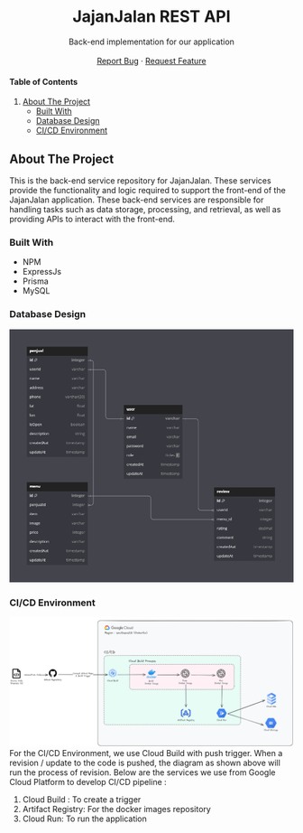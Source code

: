 <div align="center">
<h1 align="center">JajanJalan REST API</h1>
 <p align="center">
    Back-end implementation for our application
    <br />
    <!-- <a href="https://github.com/entry-point-community/v6-app"><strong>Explore the docs »</strong></a>
    <br /> -->
    <br />
    <a href="https://github.com/asyarbre/jajanjalan-api/issues">Report Bug</a>
    ·
    <a href="https://github.com/asyarbre/jajanjalan-api/issues">Request Feature</a>
  </p>
</div>

<!-- TABLE OF CONTENTS -->
<h4>Table of Contents</h4>
<ol>
  <li>
    <a href="#about-the-project">About The Project</a>
    <ul>
      <li><a href="#built-with">Built With</a></li>
      <li><a href="#database-design">Database Design</a></li>
      <li><a href="#cicd-environment">CI/CD Environment</a></li>
    </ul>
  </li>
</ol>
<!-- ABOUT THE PROJECT -->

## About The Project
This is the back-end service repository for JajanJalan. These services provide the functionality and logic required to support the front-end of the JajanJalan application. These back-end services are responsible for handling tasks such as data storage, processing, and retrieval, as well as providing APIs to interact with the front-end.

### Built With
- NPM
- ExpressJs
- Prisma
- MySQL

### Database Design
![Database Design](images/db-design.png)

### CI/CD Environment
![CICD Environemnt](images/cloud-architecture.png)
For the CI/CD Environment, we use Cloud Build with push trigger. When a revision / update to the code is pushed, the diagram as shown above will run the process of revision. Below are the services we use from Google Cloud Platform to develop CI/CD pipeline :
1. Cloud Build : To create a trigger
1. Artifact Registry: For the docker images repository
1. Cloud Run: To run the application

